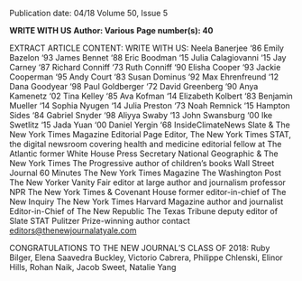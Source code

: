 Publication date: 04/18
Volume 50, Issue 5

**WRITE WITH US**
**Author: Various**
**Page number(s): 40**

EXTRACT ARTICLE CONTENT:
WRITE WITH US:
Neela Banerjee ‘86
Emily Bazelon ‘93
James Bennet ‘88
Eric Boodman ‘15
Julia Calagiovanni ‘15
Jay Carney ‘87
Richard Conniff ‘73
Ruth Conniff ‘90
Elisha Cooper ‘93
Jackie Cooperman ‘95
Andy Court ‘83
Susan Dominus ‘92
Max Ehrenfreund ‘12
Dana Goodyear ‘98
Paul Goldberger ‘72
David Greenberg ‘90
Anya Kamenetz ‘02
Tina Kelley ‘85
Ava Kofman ‘14 
Elizabeth Kolbert ‘83
Benjamin Mueller ‘14
Sophia Nyugen ‘14
Julia Preston ‘73
Noah Remnick ‘15
Hampton Sides ‘84
Gabriel Snyder ‘98
Aliyya Swaby ‘13
John Swansburg ‘00
Ike Swetlitz ‘15
Jada Yuan ‘00
Daniel Yergin ‘68
InsideClimateNews
Slate & The New York Times Magazine
Editorial Page Editor, The New York Times
STAT, the digital newsroom covering health and medicine
editorial fellow at The Atlantic
former White House Press Secretary
National Geographic & The New York Times
The Progressive
author of children’s books
Wall Street Journal
60 Minutes
The New York Times Magazine
The Washington Post
The New Yorker
Vanity Fair editor at large
author and journalism professor
NPR
The New York Times & Covenant House
former editor-in-chief of The New Inquiry
The New York Times
Harvard Magazine
author and journalist
Editor-in-Chief of The New Republic
The Texas Tribune
deputy editor of Slate
STAT
Pulitzer Prize-winning author
contact editors@thenewjournalatyale.com


CONGRATULATIONS TO THE NEW JOURNAL’S CLASS OF 2018:
Ruby Bilger, Elena Saavedra Buckley, Victorio Cabrera, 
Philippe Chlenski, Elinor Hills, Rohan Naik, 
Jacob Sweet, Natalie Yang